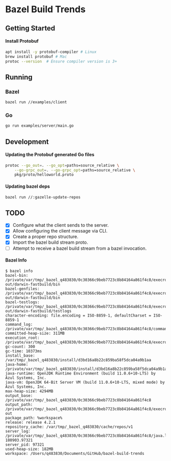# Bazel Build Trends

## Getting Started

#### Install Protobuf

```bash
apt install -y protobuf-compiler # Linux
brew install protobuf # Mac
protoc --version  # Ensure compiler version is 3+
```

## Running

### Bazel

```bash
bazel run //examples/client
```

### Go

```bash
go run examples/server/main.go
```

## Development

#### Updating the Protobuf generated Go files

```bash
protoc --go_out=. --go_opt=paths=source_relative \
    --go-grpc_out=. --go-grpc_opt=paths=source_relative \
    pkg/proto/helloworld.proto
```

#### Updating bazel deps

```bash
bazel run //:gazelle-update-repos
```

## TODO

- [x] Configure what the client sends to the server.
- [x] Allow configuring the client message via CLI.
- [x] Create a proper repo structure.
- [x] Import the bazel build stream proto.
- [ ] Attempt to receive a bazel build stream from a bazel invocation.

#### Bazel Info

```
$ bazel info
bazel-bin: /private/var/tmp/_bazel_q483830/0c30366c9beb7723c8b84164a861f4c8/execroot/__main__/bazel-out/darwin-fastbuild/bin
bazel-genfiles: /private/var/tmp/_bazel_q483830/0c30366c9beb7723c8b84164a861f4c8/execroot/__main__/bazel-out/darwin-fastbuild/bin
bazel-testlogs: /private/var/tmp/_bazel_q483830/0c30366c9beb7723c8b84164a861f4c8/execroot/__main__/bazel-out/darwin-fastbuild/testlogs
character-encoding: file.encoding = ISO-8859-1, defaultCharset = ISO-8859-1
command_log: /private/var/tmp/_bazel_q483830/0c30366c9beb7723c8b84164a861f4c8/command.log
committed-heap-size: 311MB
execution_root: /private/var/tmp/_bazel_q483830/0c30366c9beb7723c8b84164a861f4c8/execroot/__main__
gc-count: 300
gc-time: 10373ms
install_base: /var/tmp/_bazel_q483830/install/d3bd16a8b22c859ba58f5dca04a9b1aa
java-home: /private/var/tmp/_bazel_q483830/install/d3bd16a8b22c859ba58f5dca04a9b1aa/embedded_tools/jdk
java-runtime: OpenJDK Runtime Environment (build 11.0.6+10-LTS) by Azul Systems, Inc.
java-vm: OpenJDK 64-Bit Server VM (build 11.0.6+10-LTS, mixed mode) by Azul Systems, Inc.
max-heap-size: 4294MB
output_base: /private/var/tmp/_bazel_q483830/0c30366c9beb7723c8b84164a861f4c8
output_path: /private/var/tmp/_bazel_q483830/0c30366c9beb7723c8b84164a861f4c8/execroot/__main__/bazel-out
package_path: %workspace%
release: release 4.2.1
repository_cache: /var/tmp/_bazel_q483830/cache/repos/v1
server_log: /private/var/tmp/_bazel_q483830/0c30366c9beb7723c8b84164a861f4c8/java.log.lmucm862170.q483830.log.java.20211005-180903.97321
server_pid: 97321
used-heap-size: 182MB
workspace: /Users/q483830/Documents/GitHub/bazel-build-trends
```
